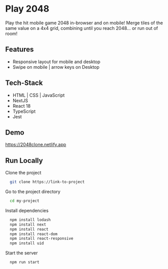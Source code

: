 
# Play 2048

Play the hit mobile game 2048 in-browser and on mobile! Merge tiles of the same value on a 4x4 grid, combining until you reach 2048... or run out of room!


## Features

- Responsive layout for mobile and desktop
- Swipe on mobile | arrow keys on Desktop


## Tech-Stack
- HTML | CSS | JavaScript
- NextJS
- React 18
- TypeScript
- Jest
## Demo

https://2048clone.netlify.app


## Run Locally

Clone the project

```bash
  git clone https://link-to-project
```

Go to the project directory

```bash
  cd my-project
```

Install dependencies

```bash
  npm install lodash
  npm install next
  npm install react
  npm install react-dom
  npm install react-responsive
  npm install uid
```

Start the server

```bash
  npm run start
```

